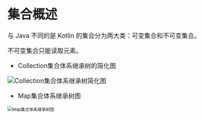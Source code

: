 # 集合概述

与 Java 不同的是 Kotlin 的集合分为两大类：可变集合和不可变集合。

不可变集合只能读取元素。



* Collection集合体系继承树的简化图

![Collection集合体系继承树简化图](http://img.inaction.fun/static/50474.png)

* Map集合体系继承树图

<img src="http://img.inaction.fun/static/15190.png" alt="Map集合体系继承树图" style="zoom: 67%;" />